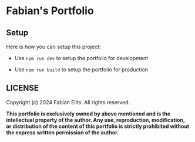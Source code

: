 # Fabian's Portfolio

## Setup
Here is how you can setup this project:

- Use `npm run dev` to setup the portfolio for development

- Use `npm run build` to setup the portfolio for production

## LICENSE

Copyright (c) 2024 Fabian Eilts. All rights reserved.

**This portfolio is exclusively owned by above mentioned and is the intellectual property of the author. Any use, reproduction, modification, or distribution of the content of this portfolio is strictly prohibited without the express written permission of the author.**